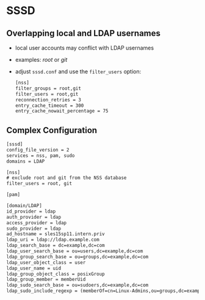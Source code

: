 # SSSD



## Overlapping local and LDAP usernames

- local user accounts may conflict with LDAP usernames

- examples: *root* or *git*

- adjust `sssd.conf` and use the `filter_users` option:

  ```txt
  [nss]
  filter_groups = root,git
  filter_users = root,git
  reconnection_retries = 3
  entry_cache_timeout = 300
  entry_cache_nowait_percentage = 75
  ```

## Complex Configuration

```txt
[sssd]
config_file_version = 2
services = nss, pam, sudo
domains = LDAP

[nss]
# exclude root and git from the NSS database
filter_users = root, git

[pam]

[domain/LDAP]
id_provider = ldap
auth_provider = ldap
access_provider = ldap
sudo_provider = ldap
ad_hostname = sles15sp11.intern.priv
ldap_uri = ldap://ldap.example.com
ldap_search_base = dc=example,dc=com
ldap_user_search_base = ou=users,dc=example,dc=com
ldap_group_search_base = ou=groups,dc=example,dc=com
ldap_user_object_class = user
ldap_user_name = uid
ldap_group_object_class = posixGroup
ldap_group_member = memberUid
ldap_sudo_search_base = ou=sudoers,dc=example,dc=com
ldap_sudo_include_regexp = (memberOf=cn=Linux-Admins,ou=groups,dc=example,dc=com)

```



